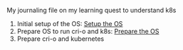 My journaling file on my learning quest to understand k8s
1. Initial setup of the OS: [Setup the OS](SetupOS.md)
2. Prepare OS to run cri-o and k8s: [Prepare the OS](PrepareOS.md)
3. Prepare cri-o and kubernetes
